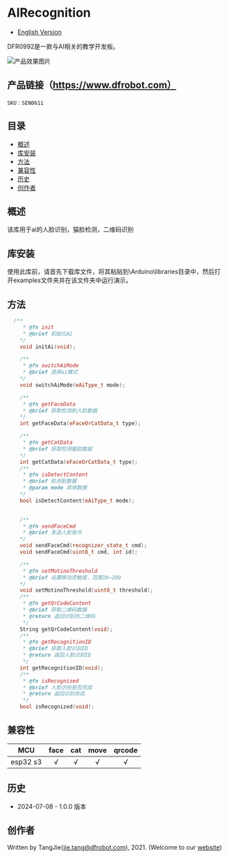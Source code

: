 AIRecognition
===========================

* [English Version](./README.md)

DFR0992是一款与AI相关的教学开发板。

![产品效果图片](../../resources/images/SEN0611.png)

## 产品链接（https://www.dfrobot.com）

    SKU：SEN0611
  
## 目录

  * [概述](#概述)
  * [库安装](#库安装)
  * [方法](#方法)
  * [兼容性](#兼容性)
  * [历史](#历史)
  * [创作者](#创作者)

## 概述

该库用于ai的人脸识别，猫脸检测，二维码识别

## 库安装

使用此库前，请首先下载库文件，将其粘贴到\Arduino\libraries目录中，然后打开examples文件夹并在该文件夹中运行演示。


## 方法

```C++
  /**
     * @fn init
     * @brief 初始化AI
    */
    void initAi(void);

    /**
     * @fn switchAiMode
     * @brief 选择ai模式
    */
    void switchAiMode(eAiType_t mode);

    /**
     * @fn getFaceData
     * @brief 获取检测到人脸数据
    */
    int getFaceData(eFaceOrCatData_t type);

    /**
     * @fn getCatData
     * @brief 获取检测猫脸数据
    */
    int getCatData(eFaceOrCatData_t type);
    /**
     * @fn isDetectContent
     * @brief 检测到数据
     * @param mode 具体数据
    */
    bool isDetectContent(eAiType_t mode);
  

    /**
     * @fn sendFaceCmd
     * @brief 发送人脸指令
    */
    void sendFaceCmd(recognizer_state_t cmd);
    void sendFaceCmd(uint8_t cmd, int id);

    /**
     * @fn setMotinoThreshold
     * @brief 设置移动灵敏度，范围10~200
    */
    void setMotinoThreshold(uint8_t threshold);
    /**
     * @fn getQrCodeContent
     * @brief 获取二维码数据
     * @return 返回识别的二维码
     */
    String getQrCodeContent(void);
    /**
     * @fn getRecognitionID
     * @brief 获取人脸识别ID
     * @return 返回人脸识别ID
     */
    int getRecognitionID(void);
    /**
     * @fn isRecognized
     * @brief 人脸识别是否完成
     * @return 返回识别状态
     */
    bool isRecognized(void);

```


## 兼容性

MCU                |     face     |      cat     |      move    |     qrcode   |
------------------ | :----------: | :----------: | :----------: | :----------: | 
esp32 s3           |      √       |        √     |      √       |      √       |


## 历史
- 2024-07-08 - 1.0.0 版本

## 创作者

Written by TangJie(jie.tang@dfrobot.com), 2021. (Welcome to our [website](https://www.dfrobot.com/))
